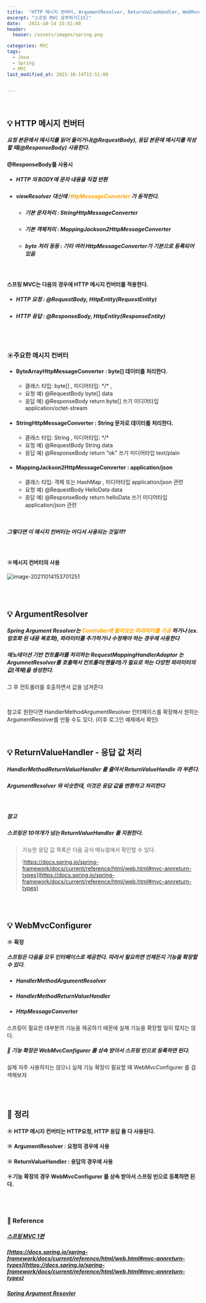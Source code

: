 ```yaml
---
title:  "HTTP 메시지 컨버터, ArgumentResolver, ReturnValueHandler, WebMvcConfigurer"
excerpt: "스프링 MVC 공부하기[15]"
date:   2021-10-14 15:51:00
header:
  teaser: /assets/images/spring.png

categories: MVC
tags:
  - Java
  - Spring
  - MVC
last_modified_at: 2021-10-14T15:51:00


---
```


<br/>

## 💡 HTTP 메시지 컨버터

##### 요청 본문에서 메시지를 읽어 들이거나(@RequestBody), 응답 본문에 메시지를 작성할 때(@ResponseBody) 사용한다.

#### @ResponseBody를 사용시

- ##### HTTP 의 BODY에 문자 내용을 직접 반환

- ##### viewResolver 대신에 <span style="color:orange">HttpMessageConverter</span> 가 동작한다.

  - ##### 기본 문자처리 : StringHttpMessageConverter

  - ##### 기본 객체처리 : MappingJackson2HttpMessageConverter

  - ##### byte 처리 등등 : 기타 여러 HttpMessageConverter가 기본으로 등록되어 있음

<br/>

#### 스프링 MVC는 다음의 경우에 HTTP 메시지 컨버터를 적용한다.

- ##### HTTP 요청 : @RequestBody, HttpEntity(RequestEntity)

- ##### HTTP 응답 : @ResponseBody, HttpEntity(ResponseEntity)

<br/>

<br/>

### ☀️주요한 메시지 컨버터

- #### ByteArrayHttpMessageConverter : byte[] 데이터를 처리한다. 

  - 클래스 타입: byte[] , 미디어타입: \*/\* , 
  - 요청 예) @RequestBody byte[] data 
  - 응답 예) @ResponseBody return byte[] 쓰기 미디어타입 application/octet-stream

- ####  StringHttpMessageConverter : String 문자로 데이터를 처리한다. 

  - 클래스 타입: String , 미디어타입: \*/\* 
  - 요청 예) @RequestBody String data 
  - 응답 예) @ResponseBody return "ok" 쓰기 미디어타입 text/plain 

- ####  MappingJackson2HttpMessageConverter : application/json 

  - 클래스 타입: 객체 또는 HashMap , 미디어타입 application/json 관련 
  - 요청 예) @RequestBody HelloData data 
  - 응답 예) @ResponseBody return helloData 쓰기 미디어타입 application/json 관련

<br/>

##### 그렇다면 이 메시지 컨버터는 어디서 사용되는 것일까?

<br/>

#### ☀️메시지 컨버터의 사용

![image-20211014153701251](https://raw.githubusercontent.com/ShinDongHun1/image_repo/main/img/image-20211014153701251.png)

<br/>

<br/>

## 💡 ArgumentResolver

##### Spring Argument Resolver는 <span style="color:orange">Controller에 들어오는 파라미터를 가공</span> 하거나 (ex. 암호화 된 내용 복호화), 파라미터를 추가하거나 수정해야 하는 경우에 사용한다

##### 애노테이션 기반 컨트롤러를 처리하는 RequestMappingHandlerAdaptor 는 ArgumnetResolver를 호출해서 컨트롤러(핸들러)가 필요로 하는 다양한 파라미터의 값(객체)을 생성한다. 

그 후 컨트롤러를 호출하면서 값을 넘겨준다

<br/>

참고로 원한다면 HandlerMethodArgumentResolver 인터페이스를 확장해서 원하는 ArgumentResolver를 만들 수도 있다. (이후 로그인 예제에서 확인)

<br/>

## 💡 ReturnValueHandler - 응답 값 처리

##### HandlerMethodReturnValueHandler 를 줄여서 ReturnValueHandle 라 부른다.

##### ArgumentResolver 와 비슷한데, 이것은 **응답 값을 변환하고 처리**한다

<br/>

##### 참고 

##### 스프링은 10여개가 넘는 ReturnValueHandler 를 지원한다.

> 가능한 응답 값 목록은 다음 공식 메뉴얼에서 확인할 수 있다. 
>
> [https://docs.spring.io/spring-framework/docs/current/reference/html/web.html#mvc-annreturn-types](https://docs.spring.io/spring-framework/docs/current/reference/html/web.html#mvc-annreturn-types)

<br/>

<br/>

## 💡 WebMvcConfigurer 

#### ☀️ 확장 

##### 스프링은 다음을 모두 인터페이스로 제공한다. 따라서 필요하면 언제든지 기능을 확장할 수 있다. 

- ##### HandlerMethodArgumentResolver 

- ##### HandlerMethodReturnValueHandler 

- ##### HttpMessageConverter

스프링이 필요한 대부분의 기능을 제공하기 때문에 실제 기능을 확장할 일이 많지는 않다. 

##### 🔎 기능 확장은 WebMvcConfigurer 를 상속 받아서 스프링 빈으로 등록하면 된다. 

실제 자주 사용하지는 않으니 실제 기능 확장이 필요할 때 WebMvcConfigurer 를 검색해보자

<br/>

<br/>

## 🧾 정리

#### ☀️  HTTP 메시지 컨버터는 HTTP요청, HTTP 응답 둘 다 사용된다.

#### ☀️ ArgumentResolver : 요청의 경우에 사용

#### ☀️ ReturnValueHandler : 응답의 경우에 사용

#### ☀️기능 확장의 경우 WebMvcConfigurer 를 상속 받아서 스프링 빈으로 등록하면 된다. 

<br/>

<br/>

### 📔 Reference

##### [스프링 MVC 1편](https://www.inflearn.com/course/%EC%8A%A4%ED%94%84%EB%A7%81-mvc-1/dashboard)

##### [https://docs.spring.io/spring-framework/docs/current/reference/html/web.html#mvc-annreturn-types](https://docs.spring.io/spring-framework/docs/current/reference/html/web.html#mvc-annreturn-types)

##### [Spring Argument Resovler](https://jaehun2841.github.io/2018/08/10/2018-08-10-spring-argument-resolver/#spring-argument-resolver)